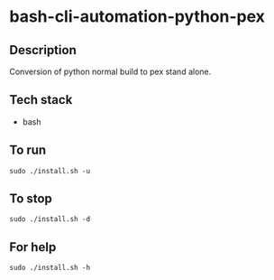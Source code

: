 # bash-cli-automation-python-pex

## Description
Conversion of python normal build
to pex stand alone.

## Tech stack
- bash

## To run
`sudo ./install.sh -u`

## To stop
`sudo ./install.sh -d`

## For help
`sudo ./install.sh -h`
